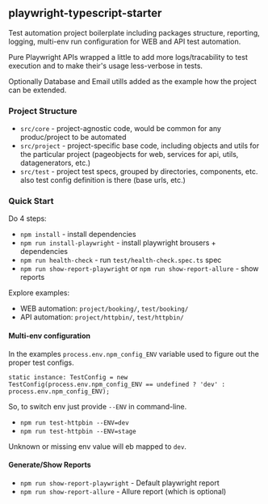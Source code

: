 ## playwright-typescript-starter

Test automation project boilerplate including packages structure, reporting, logging, multi-env run configuration for WEB and API test automation.

Pure Playwright APIs wrapped a little to add more logs/tracability to test execution and to make their's usage less-verbose in tests.

Optionally Database and Email utills added as the example how the project can be extended.

### Project Structure

- `src/core`  - project-agnostic code, would be common for any produc/project to be automated
- `src/project`  - project-specific base code, including objects and utils for the particular project (pageobjects for web, services for api, utils, datagenerators, etc.)
- `src/test` - project test specs, grouped by directories, components, etc. also test config definition is there (base urls, etc.)


### Quick Start

Do 4 steps:
- `npm install` - install dependencies
- `npm run install-playwright` - install playwright brousers + dependencies
- `npm run health-check` - run `test/health-check.spec.ts` spec
- `npm run show-report-playwright` or `npm run show-report-allure` - show reports

Explore examples:

- WEB automation: `project/booking/`, `test/booking/`
- API automation: `project/httpbin/`, `test/httpbin/`

#### Multi-env configuration

In the examples `process.env.npm_config_ENV` variable used to figure out the proper test configs.

```
static instance: TestConfig = new TestConfig(process.env.npm_config_ENV == undefined ? 'dev' : process.env.npm_config_ENV);
```

So, to switch env just provide `--ENV` in command-line.

- `npm run test-httpbin --ENV=dev` 
- `npm run test-httpbin --ENV=stage` 

Unknown or missing env value will eb mapped to `dev`.


#### Generate/Show Reports

- `npm run show-report-playwright` - Default playwright report
- `npm run show-report-allure` - Allure report (which is optional)